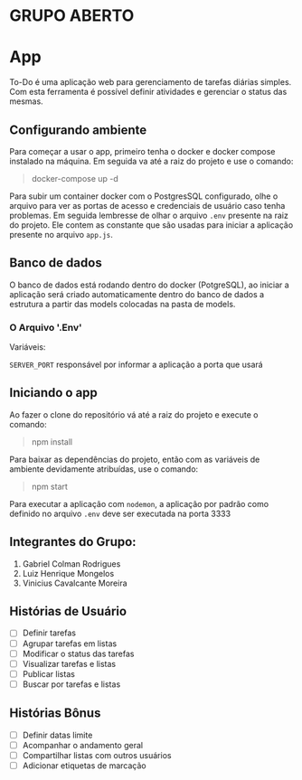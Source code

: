 # GRUPO ABERTO 

# App

To-Do é uma aplicação web para gerenciamento de tarefas diárias simples.
Com esta ferramenta é possível definir atividades e gerenciar o status das mesmas.


## Configurando ambiente

Para começar a usar o app, primeiro tenha o docker e docker compose instalado na máquina.
Em seguida va até a raiz do projeto e use o comando:

> docker-compose up -d

Para subir um container docker com o PostgresSQL configurado, olhe o arquivo para ver as portas de acesso e credenciais de usuário caso tenha problemas.
Em seguida lembresse de olhar o arquivo `.env` presente na raiz do projeto. Ele contem as constante que são usadas para iniciar a aplicação presente no arquivo `app.js`.

## Banco de dados
O banco de dados está rodando dentro do docker (PotgreSQL), ao iniciar a aplicação será criado automaticamente dentro do banco de dados a estrutura a partir das models colocadas  na pasta de models.

### O Arquivo '.Env'

Variáveis:

`SERVER_PORT` responsável por informar a aplicação a porta que usará

## Iniciando o app
Ao fazer o clone do repositório vá até a raiz do projeto e execute o comando:

> npm install

Para baixar as dependências do projeto, então com as variáveis de ambiente devidamente atribuídas, use o  comando:
> npm start

Para executar a aplicação com `nodemon`, a aplicação por padrão como definido no arquivo `.env` deve ser executada na porta 3333

## Integrantes do Grupo:
  1) Gabriel Colman Rodrigues
  2) Luiz Henrique Mongelos 
  3) Vinicius Cavalcante Moreira

## Histórias de Usuário

- [ ] Definir tarefas
- [ ] Agrupar tarefas em listas
- [ ] Modificar o status das tarefas
- [ ] Visualizar tarefas e listas
- [ ] Publicar listas
- [ ] Buscar por tarefas e listas

## Histórias Bônus

- [ ] Definir datas limite
- [ ] Acompanhar o andamento geral
- [ ] Compartilhar listas com outros usuários
- [ ] Adicionar etiquetas de marcação
